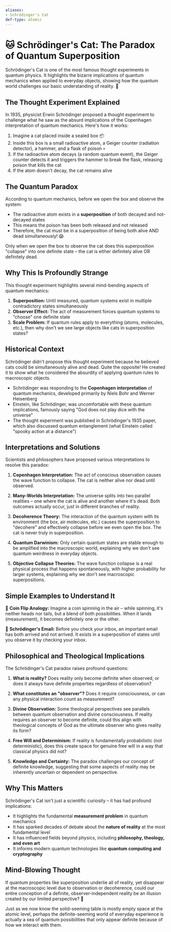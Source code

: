 ```yaml
---
aliases:
- Schrödinger's Cat
def-type: atomic
---
```

   
# 🐱 Schrödinger's Cat: The Paradox of Quantum Superposition   
   
Schrödinger's Cat is one of the most famous thought experiments in quantum physics. It highlights the bizarre implications of quantum mechanics when applied to everyday objects, showing how the quantum world challenges our basic understanding of reality. 🤯   
   
## The Thought Experiment Explained   
   
In 1935, physicist Erwin Schrödinger proposed a thought experiment to challenge what he saw as the absurd implications of the Copenhagen interpretation of quantum mechanics. Here's how it works:   
   
1. Imagine a cat placed inside a sealed box 📦   
2. Inside this box is a small radioactive atom, a Geiger counter (radiation detector), a hammer, and a flask of poison 💀   
3. If the radioactive atom decays (a random quantum event), the Geiger counter detects it and triggers the hammer to break the flask, releasing poison that kills the cat   
4. If the atom doesn't decay, the cat remains alive   
   
## The Quantum Paradox   
   
According to quantum mechanics, before we open the box and observe the system:   
   
   
- The radioactive atom exists in a **superposition** of both decayed and not-decayed states   
- This means the poison has been both released and not released   
- Therefore, the cat must be in a superposition of being both alive AND dead simultaneously! 😱   
   
Only when we open the box to observe the cat does this superposition "collapse" into one definite state – the cat is either definitely alive OR definitely dead.   
   
## Why This Is Profoundly Strange   
   
This thought experiment highlights several mind-bending aspects of quantum mechanics:   
   
1. **Superposition:** Until measured, quantum systems exist in multiple contradictory states simultaneously   
2. **Observer Effect:** The act of measurement forces quantum systems to "choose" one definite state   
3. **Scale Problem:** If quantum rules apply to everything (atoms, molecules, etc.), then why don't we see large objects like cats in superposition states?   
   
## Historical Context   
   
Schrödinger didn't propose this thought experiment because he believed cats could be simultaneously alive and dead. Quite the opposite! He created it to show what he considered the absurdity of applying quantum rules to macroscopic objects.   
   
   
- Schrödinger was responding to the **Copenhagen interpretation** of quantum mechanics, developed primarily by Niels Bohr and Werner Heisenberg   
- Einstein, like Schrödinger, was uncomfortable with these quantum implications, famously saying "God does not play dice with the universe"   
- The thought experiment was published in Schrödinger's 1935 paper, which also discussed quantum entanglement (what Einstein called "spooky action at a distance")   
   
## Interpretations and Solutions   
   
Scientists and philosophers have proposed various interpretations to resolve this paradox:   
   
1. **Copenhagen Interpretation:** The act of conscious observation causes the wave function to collapse. The cat is neither alive nor dead until observed.   
   
2. **Many-Worlds Interpretation:** The universe splits into two parallel realities – one where the cat is alive and another where it's dead. Both outcomes actually occur, just in different branches of reality.   
   
3. **Decoherence Theory:** The interaction of the quantum system with its environment (the box, air molecules, etc.) causes the superposition to "decohere" and effectively collapse before we even open the box. The cat is never truly in superposition.   
   
4. **Quantum Darwinism:** Only certain quantum states are stable enough to be amplified into the macroscopic world, explaining why we don't see quantum weirdness in everyday objects.   
   
5. **Objective Collapse Theories:** The wave function collapse is a real physical process that happens spontaneously, with higher probability for larger systems, explaining why we don't see macroscopic superpositions.   
   
## Simple Examples to Understand It   
   
🔹 **Coin Flip Analogy:** Imagine a coin spinning in the air – while spinning, it's neither heads nor tails, but a blend of both possibilities. When it lands (measurement), it becomes definitely one or the other.   
   
🔹 **Schrödinger's Email:** Before you check your inbox, an important email has both arrived and not arrived. It exists in a superposition of states until you observe it by checking your inbox.   
   
## Philosophical and Theological Implications   
   
The Schrödinger's Cat paradox raises profound questions:   
   
1. **What is reality?** Does reality only become definite when observed, or does it always have definite properties regardless of observation?   
   
2. **What constitutes an "observer"?** Does it require consciousness, or can any physical interaction count as measurement?   
   
3. **Divine Observation:** Some theological perspectives see parallels between quantum observation and divine consciousness. If reality requires an observer to become definite, could this align with theological concepts of God as the ultimate observer who gives reality its form?   
   
4. **Free Will and Determinism:** If reality is fundamentally probabilistic (not deterministic), does this create space for genuine free will in a way that classical physics did not?   
   
5. **Knowledge and Certainty:** The paradox challenges our concept of definite knowledge, suggesting that some aspects of reality may be inherently uncertain or dependent on perspective.   
   
## Why This Matters   
   
Schrödinger's Cat isn't just a scientific curiosity – it has had profound implications:   
   
   
- It highlights the fundamental **measurement problem** in quantum mechanics   
- It has sparked decades of debate about the **nature of reality** at the most fundamental level   
- It has influenced fields beyond physics, including **philosophy, theology, and even art**   
- It informs modern quantum technologies like **quantum computing and cryptography**   
   
## Mind-Blowing Thought   
   
If quantum properties like superposition underlie all of reality, yet disappear at the macroscopic level due to observation or decoherence, could our entire conception of a definite, observer-independent reality be an illusion created by our limited perspective? 🤔   
   
Just as we now know the solid-seeming table is mostly empty space at the atomic level, perhaps the definite-seeming world of everyday experience is actually a sea of quantum possibilities that only appear definite because of how we interact with them.